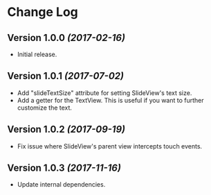 Change Log
==========

Version 1.0.0 *(2017-02-16)*
----------------------------

- Initial release.


Version 1.0.1 *(2017-07-02)*
----------------------------

- Add "slideTextSize" attribute for setting SlideView's text size.
- Add a getter for the TextView. This is useful if you want to further customize the text. 


Version 1.0.2 *(2017-09-19)*
----------------------------

- Fix issue where SlideView's parent view intercepts touch events.

Version 1.0.3 *(2017-11-16)*
----------------------------

- Update internal dependencies.